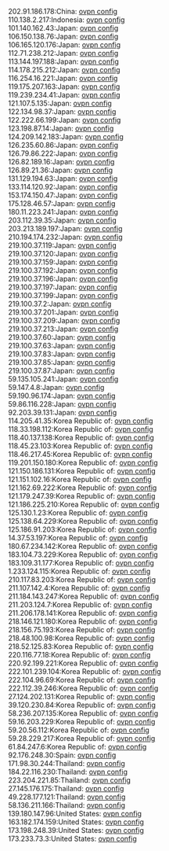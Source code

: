 202.91.186.178:China: [ovpn config](vpn/202_91_186_178.ovpn)  
110.138.2.217:Indonesia: [ovpn config](vpn/110_138_2_217.ovpn)  
101.140.162.43:Japan: [ovpn config](vpn/101_140_162_43.ovpn)  
106.150.138.76:Japan: [ovpn config](vpn/106_150_138_76.ovpn)  
106.165.120.176:Japan: [ovpn config](vpn/106_165_120_176.ovpn)  
112.71.238.212:Japan: [ovpn config](vpn/112_71_238_212.ovpn)  
113.144.197.188:Japan: [ovpn config](vpn/113_144_197_188.ovpn)  
114.178.215.212:Japan: [ovpn config](vpn/114_178_215_212.ovpn)  
116.254.16.221:Japan: [ovpn config](vpn/116_254_16_221.ovpn)  
119.175.207.163:Japan: [ovpn config](vpn/119_175_207_163.ovpn)  
119.239.234.41:Japan: [ovpn config](vpn/119_239_234_41.ovpn)  
121.107.5.135:Japan: [ovpn config](vpn/121_107_5_135.ovpn)  
122.134.98.37:Japan: [ovpn config](vpn/122_134_98_37.ovpn)  
122.222.66.199:Japan: [ovpn config](vpn/122_222_66_199.ovpn)  
123.198.87.14:Japan: [ovpn config](vpn/123_198_87_14.ovpn)  
124.209.142.183:Japan: [ovpn config](vpn/124_209_142_183.ovpn)  
126.235.60.86:Japan: [ovpn config](vpn/126_235_60_86.ovpn)  
126.79.86.222:Japan: [ovpn config](vpn/126_79_86_222.ovpn)  
126.82.189.16:Japan: [ovpn config](vpn/126_82_189_16.ovpn)  
126.89.21.36:Japan: [ovpn config](vpn/126_89_21_36.ovpn)  
131.129.194.63:Japan: [ovpn config](vpn/131_129_194_63.ovpn)  
133.114.120.92:Japan: [ovpn config](vpn/133_114_120_92.ovpn)  
153.174.150.47:Japan: [ovpn config](vpn/153_174_150_47.ovpn)  
175.128.46.57:Japan: [ovpn config](vpn/175_128_46_57.ovpn)  
180.11.223.241:Japan: [ovpn config](vpn/180_11_223_241.ovpn)  
203.112.39.35:Japan: [ovpn config](vpn/203_112_39_35.ovpn)  
203.213.189.197:Japan: [ovpn config](vpn/203_213_189_197.ovpn)  
210.194.174.232:Japan: [ovpn config](vpn/210_194_174_232.ovpn)  
219.100.37.119:Japan: [ovpn config](vpn/219_100_37_119.ovpn)  
219.100.37.120:Japan: [ovpn config](vpn/219_100_37_120.ovpn)  
219.100.37.159:Japan: [ovpn config](vpn/219_100_37_159.ovpn)  
219.100.37.192:Japan: [ovpn config](vpn/219_100_37_192.ovpn)  
219.100.37.196:Japan: [ovpn config](vpn/219_100_37_196.ovpn)  
219.100.37.197:Japan: [ovpn config](vpn/219_100_37_197.ovpn)  
219.100.37.199:Japan: [ovpn config](vpn/219_100_37_199.ovpn)  
219.100.37.2:Japan: [ovpn config](vpn/219_100_37_2.ovpn)  
219.100.37.201:Japan: [ovpn config](vpn/219_100_37_201.ovpn)  
219.100.37.209:Japan: [ovpn config](vpn/219_100_37_209.ovpn)  
219.100.37.213:Japan: [ovpn config](vpn/219_100_37_213.ovpn)  
219.100.37.60:Japan: [ovpn config](vpn/219_100_37_60.ovpn)  
219.100.37.63:Japan: [ovpn config](vpn/219_100_37_63.ovpn)  
219.100.37.83:Japan: [ovpn config](vpn/219_100_37_83.ovpn)  
219.100.37.85:Japan: [ovpn config](vpn/219_100_37_85.ovpn)  
219.100.37.87:Japan: [ovpn config](vpn/219_100_37_87.ovpn)  
59.135.105.241:Japan: [ovpn config](vpn/59_135_105_241.ovpn)  
59.147.4.8:Japan: [ovpn config](vpn/59_147_4_8.ovpn)  
59.190.96.174:Japan: [ovpn config](vpn/59_190_96_174.ovpn)  
59.86.116.228:Japan: [ovpn config](vpn/59_86_116_228.ovpn)  
92.203.39.131:Japan: [ovpn config](vpn/92_203_39_131.ovpn)  
114.205.41.35:Korea Republic of: [ovpn config](vpn/114_205_41_35.ovpn)  
118.33.198.112:Korea Republic of: [ovpn config](vpn/118_33_198_112.ovpn)  
118.40.137.138:Korea Republic of: [ovpn config](vpn/118_40_137_138.ovpn)  
118.45.23.103:Korea Republic of: [ovpn config](vpn/118_45_23_103.ovpn)  
118.46.217.45:Korea Republic of: [ovpn config](vpn/118_46_217_45.ovpn)  
119.201.150.180:Korea Republic of: [ovpn config](vpn/119_201_150_180.ovpn)  
121.150.186.131:Korea Republic of: [ovpn config](vpn/121_150_186_131.ovpn)  
121.151.102.16:Korea Republic of: [ovpn config](vpn/121_151_102_16.ovpn)  
121.162.69.222:Korea Republic of: [ovpn config](vpn/121_162_69_222.ovpn)  
121.179.247.39:Korea Republic of: [ovpn config](vpn/121_179_247_39.ovpn)  
121.186.225.210:Korea Republic of: [ovpn config](vpn/121_186_225_210.ovpn)  
125.130.1.23:Korea Republic of: [ovpn config](vpn/125_130_1_23.ovpn)  
125.138.64.229:Korea Republic of: [ovpn config](vpn/125_138_64_229.ovpn)  
125.186.91.203:Korea Republic of: [ovpn config](vpn/125_186_91_203.ovpn)  
14.37.53.197:Korea Republic of: [ovpn config](vpn/14_37_53_197.ovpn)  
180.67.234.142:Korea Republic of: [ovpn config](vpn/180_67_234_142.ovpn)  
183.104.73.229:Korea Republic of: [ovpn config](vpn/183_104_73_229.ovpn)  
183.109.31.177:Korea Republic of: [ovpn config](vpn/183_109_31_177.ovpn)  
1.233.124.115:Korea Republic of: [ovpn config](vpn/1_233_124_115.ovpn)  
210.117.83.203:Korea Republic of: [ovpn config](vpn/210_117_83_203.ovpn)  
211.107.142.4:Korea Republic of: [ovpn config](vpn/211_107_142_4.ovpn)  
211.184.143.247:Korea Republic of: [ovpn config](vpn/211_184_143_247.ovpn)  
211.203.124.7:Korea Republic of: [ovpn config](vpn/211_203_124_7.ovpn)  
211.206.178.141:Korea Republic of: [ovpn config](vpn/211_206_178_141.ovpn)  
218.146.121.180:Korea Republic of: [ovpn config](vpn/218_146_121_180.ovpn)  
218.156.75.193:Korea Republic of: [ovpn config](vpn/218_156_75_193.ovpn)  
218.48.100.98:Korea Republic of: [ovpn config](vpn/218_48_100_98.ovpn)  
218.52.125.83:Korea Republic of: [ovpn config](vpn/218_52_125_83.ovpn)  
220.116.77.18:Korea Republic of: [ovpn config](vpn/220_116_77_18.ovpn)  
220.92.199.221:Korea Republic of: [ovpn config](vpn/220_92_199_221.ovpn)  
222.101.239.104:Korea Republic of: [ovpn config](vpn/222_101_239_104.ovpn)  
222.104.96.69:Korea Republic of: [ovpn config](vpn/222_104_96_69.ovpn)  
222.112.39.246:Korea Republic of: [ovpn config](vpn/222_112_39_246.ovpn)  
27.124.202.131:Korea Republic of: [ovpn config](vpn/27_124_202_131.ovpn)  
39.120.230.84:Korea Republic of: [ovpn config](vpn/39_120_230_84.ovpn)  
58.236.207.135:Korea Republic of: [ovpn config](vpn/58_236_207_135.ovpn)  
59.16.203.229:Korea Republic of: [ovpn config](vpn/59_16_203_229.ovpn)  
59.20.56.112:Korea Republic of: [ovpn config](vpn/59_20_56_112.ovpn)  
59.28.229.217:Korea Republic of: [ovpn config](vpn/59_28_229_217.ovpn)  
61.84.247.6:Korea Republic of: [ovpn config](vpn/61_84_247_6.ovpn)  
92.176.248.30:Spain: [ovpn config](vpn/92_176_248_30.ovpn)  
171.98.30.244:Thailand: [ovpn config](vpn/171_98_30_244.ovpn)  
184.22.116.230:Thailand: [ovpn config](vpn/184_22_116_230.ovpn)  
223.204.221.85:Thailand: [ovpn config](vpn/223_204_221_85.ovpn)  
27.145.176.175:Thailand: [ovpn config](vpn/27_145_176_175.ovpn)  
49.228.177.121:Thailand: [ovpn config](vpn/49_228_177_121.ovpn)  
58.136.211.166:Thailand: [ovpn config](vpn/58_136_211_166.ovpn)  
139.180.147.96:United States: [ovpn config](vpn/139_180_147_96.ovpn)  
163.182.174.159:United States: [ovpn config](vpn/163_182_174_159.ovpn)  
173.198.248.39:United States: [ovpn config](vpn/173_198_248_39.ovpn)  
173.233.73.3:United States: [ovpn config](vpn/173_233_73_3.ovpn)  
